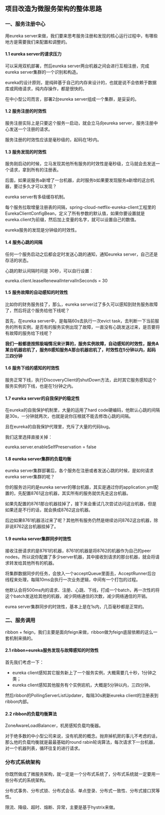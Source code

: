 ## 项目改造为微服务架构的整体思路

### 一、服务注册中心

用eureka server来做，我们要来思考服务注册和发现的核心运行过程中，有哪些地方是需要我们来配置和调整的。

#### 1.1 eureka server的请求压力

可以采用双机部署，然后eureka server两台机器之间会进行互相注册，完成eureka server集群的一个识别和构造。

eureka的设计原则，是纯碎基于自己的内存来设计的，也就是说不会依赖于数据库或网络请求，纯内存操作，都是很快的。

在中小型公司而言，部署2台eureka server组成一个集群，是妥妥的。

#### 1.2 服务注册的时效性

服务注册实际上是只要这个服务一启动，就会立马向eureka server，服务注册中心发送一个注册的请求。

服务注册的时效性应该是毫秒级的，起码在1秒内。

#### 1.3 服务发现的时效性

服务刚启动的时候，立马发现其他所有服务的时效性是毫秒级，立马就会去发送一个请求，拿到所有的注册表。

后面，如果说服务a新增了一台机器，此时服务b如果要发现服务a新增的这台机器，要过多久才可以发现？

eureka server有多级缓存机制。

每个服务拉取增量注册表的间隔，spring-cloud-netflix-eureka-client工程里的EurekaClientConfigBean，定义了所有参数的默认值，如果你要设置就是eureka.client为前缀，然后加上变量的名字，就可以设置自己的数值。

eureka服务的发现是分钟级的时效性。

#### 1.4 服务心跳的间隔

任何一个服务启动之后都会定时发送心跳的通知，通知eureka server，自己还是存活的状态。

心跳的默认间隔时间是 30秒，可以自行设置：

eureka.client.leaseRenewalIntervalInSeconds = 30

#### 1.5 服务故障的自动感知的时效性

比如你的财务服务挂了，那么，eureka server过了多久可以感知到财务服务故障了，然后将这个服务给他下线呢？

首先，在eureka server中，是每隔60s去执行一次evict task，去判断一下当前服务的所有实例，是否有的服务实例出现了故障，一直没有心跳发送过来，是否要将有故障的服务给下线呢？

**我们一般都是按照极端情况来计算的，服务实例故障，自动感知的时效性，服务A某台机器宕机了，服务B感知服务A那台机器宕机了，时效性在5分钟以内，起码三四分钟**

#### 1.6 服务下线的感知的时效性

服务正常下线，执行DiscoveryClient的shutDown方法，此时其它服务感知这个服务实例的下线，也是在1分钟之内。

#### 1.7 eureka server的自我保护的稳定性

在eureka的自我保护机制里，大量的运用了hard code硬编码，他默认心跳的间隔是30s，一分钟就两次，也就是说你压根就不能去修改心跳的间隔。

且在eureka的自我保护代理里，充斥了大量的代码bug。

我们这里选择直接关掉：

eureka.server.enableSelfPreservation = false

#### 1.8 eureka server集群的负载均衡

eureka server集群部署后，各个服务在注册或者发送心跳的时候，是如何请求eureka server集群的呢？

你的服务访问的是eureka server的哪台机器，其实是通过你的application.yml配置的，先配置8761这台机器，其实所有的服务就优先走这台机器。

如果先配置的8761那台机器挂掉了，接下来会重试几次尝试访问这台机器，但是如果还是不行的话，就会换成8762这台机器。

后边如果8761机器活过来了呢？其他所有服务仍然是继续访问8762这台机器，除非说8762这台机器挂掉了。

#### 1.9 eureka server集群同步时效性

接收注册请求的是8761的机器，8761的机器是将8762的机器作为自己的peer nodes，所以说你配置了多少server机器，其中接收到请求的那台机器，就会将请求转发给其他所有的机器。

将集群数据同步的任务，会放入一个acceptQueue里面去，AcceptRunner后台线程来处理，每隔10ms会执行一次业务逻辑，中间有一个打包的过程。

他默认会将500ms内的请求、注册、心跳、下线，打成一个batch，再一次性的将这个batch发送给其他的机器，减少网络通信的次数，减少网络通信的开销。

eurea server集群同步的时效性，基本上是在1s内，几百毫秒都是正常的。

### 二、服务调用

ribbon + feign，我们主要是面向feign来做，ribbon做为feign底层依赖的这么一套机制来搞的。

#### 2.1 ribbon+eureka服务发现与故障感知的时效性

首先我们考虑一下：

- eureka client感知其它服务新上了一个服务实例，大概需要几十秒，1分钟之类；
- eureka client感知其他服务有个实例宕机，大概是5分钟以内，三四分钟。

然后ribbon的PollingServerListUpdater，每隔30s刷新eureka client的注册表到ribbon内部。

#### 2.2 ribbon的负载均衡算法

ZoneAwareLoadBalancer，机房感知负载均衡器。

对于绝多数的中小型公司来说，没有机房的概念。抛弃掉机房的事儿不考虑的话，那么他的负载均衡就是最最基础的round rabin轮询算法，每次请求下一台机器，对一个机器列表，循环往复的进行请求。



### 分布式系统架构

你既然做成了微服务架构，就一定是一个分布式系统了，分布式系统就一定要用一些分布式的系统架构。

分布式事务、分布式锁、分布式会话、单点登录、分布式一致性、分布式接口冥等性。

限流、降级、超时、熔断、异常，主要是基于hystrix来做。